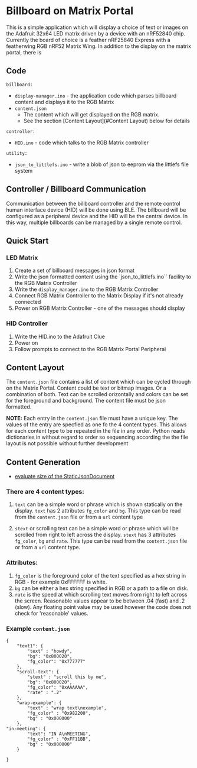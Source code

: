# Billboard on Matrix Portal
This is a simple application which will display a choice of text or images on the Adafruit 32x64 LED matrix driven by a device with an nRF52840 chip.
Currently the board of choice is a feather nRF25840 Express with a featherwing RGB nRF52 Matrix Wing. In addition to the display on the matrix portal, there is 

## Code
`billboard:`
* `display-manager.ino` - the application code which parses billboard content and displays it to the RGB Matrix
* `content.json` 
    - The content which will get displayed on the RGB matrix.
    - See the section [Content Layout](#Content Layout) below for details

`controller:`
* `HID.ino` - code which talks to the RGB Matrix controller

`utility:`
* `json_to_littlefs.ino` - write a blob of json to eeprom via the littlefs file system


## Controller / Billboard Communication
Communication between the billboard controller and the remote control human interface device (HID) will be done using BLE.
The billboard will be configured as a peripheral device and the HID will be the central device. In this way, multiple billboards can be managed by a single remote control.

## Quick Start
### LED Matrix
1. Create a set of billboard messages in json format
1. Write the json formatted content using the `json_to_littlefs.ino`` facility to the RGB Matrix Controller
1. Write the `display_manager.ino` to the RGB Matrix Controller
1. Connect RGB Matrix Controller to the Matrix Display if it's not already connected
1. Power on RGB Matrix Controller - one of the messages should display

### HID Controller
1. Write the HID.ino to the Adafruit Clue
1. Power on
1. Follow prompts to connect to the RGB Matrix Portal Peripheral


## Content Layout
The `content.json` file contains a list of content which can be cycled through on the Matrix Portal. Content could be text or bitmap images. Or a combination of both. Text can be scrolled orizontally and colors can be set for the foreground and background. The content file must be json formatted.

**NOTE:** Each entry in the `content.json` file must have a unique key. The values of the entry are specfied as one fo the 4 content types. This allows for each content type to be repeated in the file in any order. Python reads dictionaries in without regard to order so sequencing according the the file layout is not possible without further development

## Content Generation
* [evaluate size of the StaticJsonDocument](https://arduinojson.org/v6/assistant)

### There are 4 content types:

1. `text` can be a simple word or phrase which is shown statically on the display. `text` has 2 attributes `fg_color` and `bg`. This type can be read from the `content.json` file or from a `url` content type

1. `stext` or scrolling text can be a simple word or phrase which will be scrolled from right to left across the display. `stext` has 3 attributes `fg_color`, `bg` and `rate`. This type can be read from the `content.json` file or from a `url` content type.
<!--
1. `img` is the path to a bitmap image on disk. It is recommended that `img` bitmaps are formatted to the exact size of the display (default 64x32 - WxH). This type can be read from the `content.json` file or from a `url` content type.
"geeko": {"img": "images/geeko.bmp"},
"rancher": {"img": "images/rancher.bmp"},
"file-bg-example": {
  "text" : "GEEKO",
  "fg_color" : "0xFFFFFF",
  "bg" : "images/geeko.bmp"
},

-->


### Attributes:
1. `fg_color` is the foreground color of the text specified as a hex string in RGB - for example 0xFFFFFF is white.
1. `bg` can be either a hex string specified in RGB or a path to a file on disk. 
1. `rate` is the speed at which scrolling text moves from right to left across the screen. Reasonable values appear to be between .04 (fast) and .2 (slow). Any floating point value may be used however the code does not check for 'reasonable' values. 

### Example `content.json`
```
{
	"text1": {
		"text" : "howdy",
		"bg": "0x800020",
		"fg_color": "0x777777"
	},
	"scroll-text": {
		"stext" : "scroll this by me",
		"bg": "0x800020",
		"fg_color": "0xAAAAAA",
		"rate" : ".2"	
	},
	"wrap-example": {
		"text" : "wrap text\nexample",
		"fg_color" : "0x982200",
		"bg" : "0x000000"
	},
"in-meeting": {
		"text": "IN A\nMEETING",
		"fg_color" : "0xFF11BB",
		"bg" : "0x000000"
	}

}

```